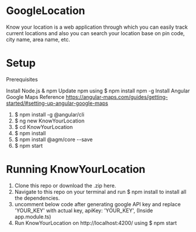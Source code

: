 # GoogleLocation
Know your location is a web application through which you can easily track current locations and also you can search your location base on pin code, city name, area name, etc.

# Setup

Prerequisites

Install Node.js & npm
Update npm using $ npm install npm -g
Install Angular Google Maps
Reference https://angular-maps.com/guides/getting-started/#setting-up-angular-google-maps

1. $ npm install -g @angular/cli
2. $ ng new KnowYourLocation
3. $ cd KnowYourLocation
4. $ npm install
5. $ npm install @agm/core --save
6. $ npm start	

# Running KnowYourLocation
1. Clone this repo or download the .zip here.
2. Navigate to this repo on your terminal and run $ npm install to install all the dependencies.
3. uncomment below code after generating google API key and replace 'YOUR_KEY' with actual key, apiKey: 'YOUR_KEY', (Inside app.module.ts)
4. Run KnowYourLocation on http://localhost:4200/ using $ npm start


